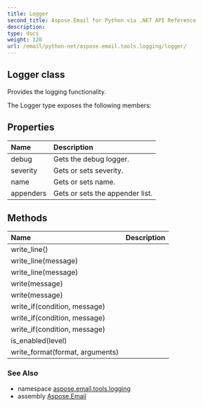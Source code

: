 ```yaml
---
title: Logger
second_title: Aspose.Email for Python via .NET API Reference
description: 
type: docs
weight: 120
url: /email/python-net/aspose.email.tools.logging/logger/
---
```


## Logger class

Provides the logging functionality.

The Logger type exposes the following members:
## Properties
| Name | Description |
| :- | :- |
|debug|Gets the debug logger.|
|severity|Gets or sets severity.|
|name|Gets or sets name.|
|appenders|Gets or sets the appender list.|
## Methods
| Name | Description |
| :- | :- |
|write_line()|  |
|write_line(message)|  |
|write_line(message)|  |
|write(message)|  |
|write(message)|  |
|write_if(condition, message)|  |
|write_if(condition, message)|  |
|write_if(condition, message)|  |
|is_enabled(level)|  |
|write_format(format, arguments)|  |

### See Also

* namespace [aspose.email.tools.logging](/email/python-net/aspose.email.tools.logging/)
* assembly [Aspose.Email](/slides/python-net/)

